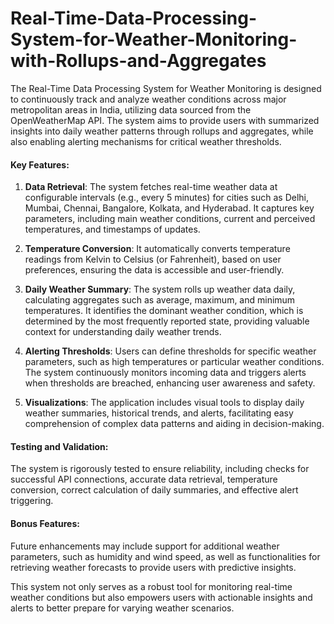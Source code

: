 # Real-Time-Data-Processing-System-for-Weather-Monitoring-with-Rollups-and-Aggregates

The Real-Time Data Processing System for Weather Monitoring is designed to continuously track and analyze weather conditions across major metropolitan areas in India, utilizing data sourced from the OpenWeatherMap API. The system aims to provide users with summarized insights into daily weather patterns through rollups and aggregates, while also enabling alerting mechanisms for critical weather thresholds.

#### Key Features:

1. **Data Retrieval**: The system fetches real-time weather data at configurable intervals (e.g., every 5 minutes) for cities such as Delhi, Mumbai, Chennai, Bangalore, Kolkata, and Hyderabad. It captures key parameters, including main weather conditions, current and perceived temperatures, and timestamps of updates.

2. **Temperature Conversion**: It automatically converts temperature readings from Kelvin to Celsius (or Fahrenheit), based on user preferences, ensuring the data is accessible and user-friendly.

3. **Daily Weather Summary**: The system rolls up weather data daily, calculating aggregates such as average, maximum, and minimum temperatures. It identifies the dominant weather condition, which is determined by the most frequently reported state, providing valuable context for understanding daily weather trends.

4. **Alerting Thresholds**: Users can define thresholds for specific weather parameters, such as high temperatures or particular weather conditions. The system continuously monitors incoming data and triggers alerts when thresholds are breached, enhancing user awareness and safety.

5. **Visualizations**: The application includes visual tools to display daily weather summaries, historical trends, and alerts, facilitating easy comprehension of complex data patterns and aiding in decision-making.

#### Testing and Validation:
The system is rigorously tested to ensure reliability, including checks for successful API connections, accurate data retrieval, temperature conversion, correct calculation of daily summaries, and effective alert triggering. 

#### Bonus Features:
Future enhancements may include support for additional weather parameters, such as humidity and wind speed, as well as functionalities for retrieving weather forecasts to provide users with predictive insights.

This system not only serves as a robust tool for monitoring real-time weather conditions but also empowers users with actionable insights and alerts to better prepare for varying weather scenarios.
